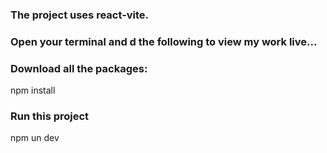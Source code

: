 ### The project uses react-vite.


### Open your terminal and d the following to view my work live...

### Download all the packages:
npm install 

### Run this project
npm un dev
